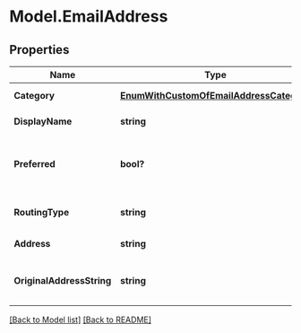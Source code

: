 # Model.EmailAddress
## Properties
Name | Type | Description | Notes
------------ | ------------- | ------------- | -------------
**Category** | [**EnumWithCustomOfEmailAddressCategory**](EnumWithCustomOfEmailAddressCategory.md) | Address category.              | [optional] 
**DisplayName** | **string** | Display name.              | [optional] 
**Preferred** | **bool?** | Defines whether email address is preferred.              | 
**RoutingType** | **string** | A routing type for an email.              | [optional] 
**Address** | **string** | Email address.              | [optional] 
**OriginalAddressString** | **string** | The original e-mail address string              | [optional] 



[[Back to Model list]](Models.doc) [[Back to README]](README.md)



